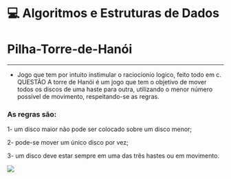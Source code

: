 # :computer: Algoritmos e Estruturas de Dados
# Pilha-Torre-de-Hanói
---
* Jogo que tem por intuito instimular o raciocionio logico, feito todo em c.
QUESTÃO
A torre de Hanói é um jogo que tem o objetivo de mover todos os discos de uma haste para outra, utilizando o menor número possível de movimento, respeitando-se as regras.


### As regras são:

1- um disco maior não pode ser colocado sobre um disco menor;

2- pode-se mover um único disco por vez;

3- um disco deve estar sempre em uma das três hastes ou em movimento.

<img src="https://www.researchgate.net/profile/Vazgen-Shekoyan/publication/253856675/figure/fig1/AS:669374776094736@1536602791509/The-tower-of-Hanoi-puzzle-problem.png">


